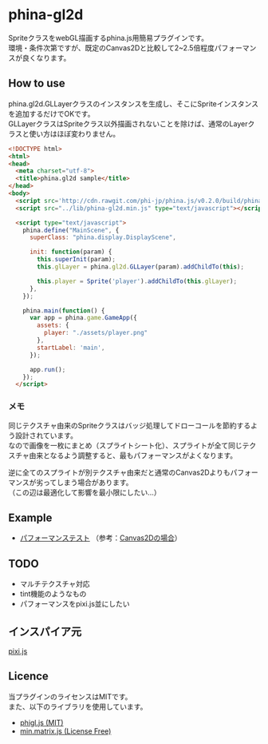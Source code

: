 # phina-gl2d
SpriteクラスをwebGL描画するphina.js用簡易プラグインです。  
環境・条件次第ですが、既定のCanvas2Dと比較して2~2.5倍程度パフォーマンスが良くなります。

## How to use
phina.gl2d.GLLayerクラスのインスタンスを生成し、そこにSpriteインスタンスを追加するだけでOKです。  
GLLayerクラスはSpriteクラス以外描画されないことを除けば、通常のLayerクラスと使い方はほぼ変わりません。  

```html
<!DOCTYPE html>
<html>
<head>
  <meta charset="utf-8">
  <title>phina.gl2d sample</title>
</head>
<body>
  <script src='http://cdn.rawgit.com/phi-jp/phina.js/v0.2.0/build/phina.js'></script>
  <script src="../lib/phina-gl2d.min.js" type="text/javascript"></script>

  <script type="text/javascript">
    phina.define("MainScene", {
      superClass: "phina.display.DisplayScene",

      init: function(param) {
        this.superInit(param);
        this.glLayer = phina.gl2d.GLLayer(param).addChildTo(this);

        this.player = Sprite('player').addChildTo(this.glLayer);
      },
    });

    phina.main(function() {
      var app = phina.game.GameApp({
        assets: {
          player: "./assets/player.png"
        },
        startLabel: 'main',
      });

      app.run();
    });
  </script>
```

### メモ
同じテクスチャ由来のSpriteクラスはバッジ処理してドローコールを節約するよう設計されています。  
なので画像を一枚にまとめ（スプライトシート化）、スプライトが全て同じテクスチャ由来となるよう調整すると、最もパフォーマンスがよくなります。

逆に全てのスプライトが別テクスチャ由来だと通常のCanvas2Dよりもパフォーマンスが劣ってしまう場合があります。  
（この辺は最適化して影響を最小限にしたい…）

## Example
- [パフォーマンステスト](https://pentamania.github.io/phina-gl2d/examples/benchmark/)
（参考：[Canvas2Dの場合](https://pentamania.github.io/phina-gl2d/examples/benchmark/index.html?webgl=false)）

## TODO
- マルチテクスチャ対応
- tint機能のようなもの
- パフォーマンスをpixi.js並にしたい

## インスパイア元
[pixi.js](http://www.pixijs.com/)

## Licence
当プラグインのライセンスはMITです。  
また、以下のライブラリを使用しています。

- [phigl.js (MIT)](https://github.com/daishihmr/phigl.js)
- [min.matrix.js (License Free)](https://github.com/doxas/minMatrix.js)
